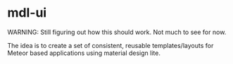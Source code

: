 # mdl-ui

WARNING: Still figuring out how this should work. Not much to see for now.

The idea is to create a set of consistent, reusable templates/layouts for Meteor based applications using material design lite.
